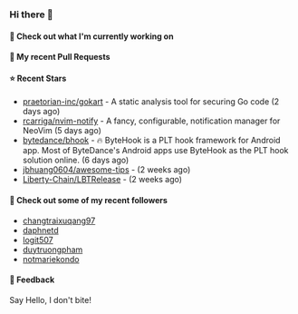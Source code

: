 ### Hi there 👋

#### 👷 Check out what I'm currently working on

#### 🔨 My recent Pull Requests


#### ⭐ Recent Stars

- [praetorian-inc/gokart](https://github.com/praetorian-inc/gokart) - A static analysis tool for securing Go code (2 days ago)
- [rcarriga/nvim-notify](https://github.com/rcarriga/nvim-notify) - A fancy, configurable, notification manager for NeoVim (5 days ago)
- [bytedance/bhook](https://github.com/bytedance/bhook) - 🔥 ByteHook is a PLT hook framework for Android app. Most of ByteDance&#39;s Android apps use ByteHook as the PLT hook solution online. (6 days ago)
- [jbhuang0604/awesome-tips](https://github.com/jbhuang0604/awesome-tips) -  (2 weeks ago)
- [Liberty-Chain/LBTRelease](https://github.com/Liberty-Chain/LBTRelease) -  (2 weeks ago)

#### 👯 Check out some of my recent followers

- [changtraixuqang97](https://github.com/changtraixuqang97)
- [daphnetd](https://github.com/daphnetd)
- [logit507](https://github.com/logit507)
- [duytruongpham](https://github.com/duytruongpham)
- [notmariekondo](https://github.com/notmariekondo)

#### 💬 Feedback

Say Hello, I don't bite!